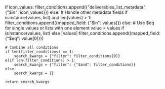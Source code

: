 if icon_values:
                    filter_conditions.append({"deliverables_list_metadata": {"$in": icon_values}})
            else:
                # Handle other metadata fields
                if isinstance(values, list) and len(values) > 1:
                    filter_conditions.append({mapped_field: {"$in": values}})
                else:
                    # Use $eq for single values or lists with one element
                    value = values if isinstance(values, list) else [values]
                    filter_conditions.append({mapped_field: {"$eq": value[0]}})
    
    # Combine all conditions
    if len(filter_conditions) == 1:
        search_kwargs = {"filter": filter_conditions[0]}
    elif len(filter_conditions) > 1:
        search_kwargs = {"filter": {"$and": filter_conditions}}
    else:
        search_kwargs = {}
    
    return search_kwargs
